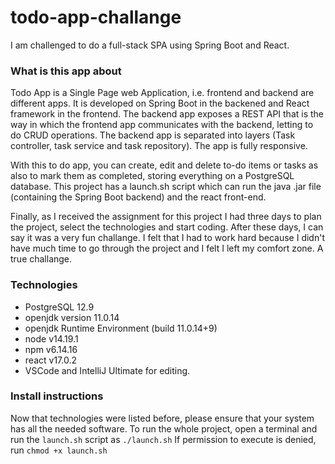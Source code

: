 # todo-app-challange
I am challenged to do a full-stack SPA using Spring Boot and React.

### What is this app about
Todo App is a Single Page web Application, i.e. frontend and backend are different apps. It is developed on Spring Boot in the backened and React framework in the frontend. The backend app exposes a REST API that is the way in which the frontend app communicates with the backend, letting to do CRUD operations. The backend app is separated into layers (Task controller, task service and task repository). The app is fully responsive.

With this to do app, you can create, edit and delete to-do items or tasks as also to mark them as completed, storing everything on a PostgreSQL database.
This project has a launch.sh script which can run the java .jar file (containing the Spring Boot backend) and the react front-end.

Finally, as I received the assignment for this project I had three days to plan the project, select the technologies and start coding. After these days, I can say it was a very fun challange. I felt that I had to work hard because I didn't have much time to go through the project and I felt I left my comfort zone. A true challange.

### Technologies
* PostgreSQL 12.9
* openjdk version 11.0.14
* openjdk Runtime Environment (build 11.0.14+9)
* node v14.19.1
* npm v6.14.16
* react v17.0.2
* VSCode and IntelliJ Ultimate for editing.

### Install instructions
Now that technologies were listed before, please ensure that your system has all the needed software.
To run the whole project, open a terminal and run the `launch.sh` script as `./launch.sh`
If permission to execute is denied, run `chmod +x launch.sh`
